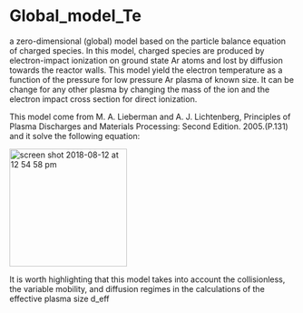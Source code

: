 # Global_model_Te

a zero-dimensional (global) model based on the particle balance equation of charged species. In this model, charged species are produced by electron-impact ionization on ground state Ar atoms and lost by diffusion towards the reactor walls. This model yield the electron temperature as a function of the pressure for low pressure Ar plasma of known size. It can be change for any other plasma by changing the mass of the ion and the electron impact cross section for direct ionization.

This model come from M. A. Lieberman and A. J. Lichtenberg, Principles of Plasma Discharges and Materials Processing: Second Edition. 2005.(P.131) and it solve the following equation:

<img width="207" alt="screen shot 2018-08-12 at 12 54 58 pm" src="https://user-images.githubusercontent.com/33142211/44004360-89f5a032-9e2f-11e8-80f3-75971cd08663.png">


 It is worth highlighting that this model takes into account the collisionless, the variable mobility, and diffusion regimes in the calculations of the effective plasma size d_eff
